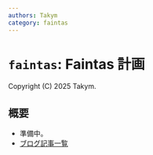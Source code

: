```yaml
---
authors: Takym
category: faintas
---
```

# `faintas`: Faintas 計画
Copyright (C) 2025 Takym.

## 概要
* 準備中。<!-- TODO: ここに説明文を書く。 -->
* [ブログ記事一覧](./postlist.md)
<!-- * [ウィキ表示](https://takym.github.io/wiki/faintas)
* [ウィキ編集](https://github.com/YigtyORG/Faintas/wiki) -->
